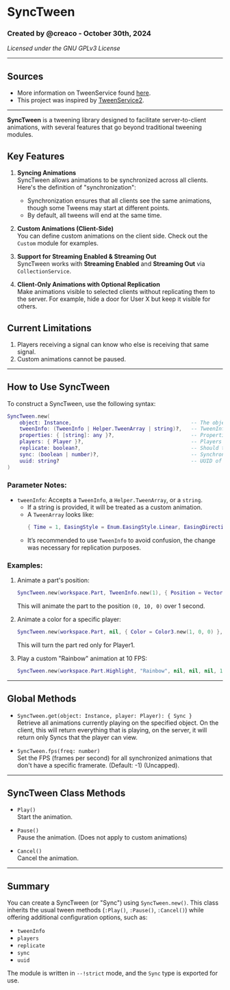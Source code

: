 # SyncTween

### Created by @creaco - October 30th, 2024  
*Licensed under the GNU GPLv3 License*

---

## Sources
- More information on TweenService found [here](https://create.roblox.com/docs/reference/engine/classes/TweenService).
- This project was inspired by [TweenService2](https://github.com/Steadyon/TweenServiceV2).

---

**SyncTween** is a tweening library designed to facilitate server-to-client animations, with several features that go beyond traditional tweening modules.

## Key Features
1. **Syncing Animations**  
   SyncTween allows animations to be synchronized across all clients. Here's the definition of "synchronization":
   - Synchronization ensures that all clients see the same animations, though some Tweens may start at different points.
   - By default, all tweens will end at the same time.

2. **Custom Animations (Client-Side)**  
   You can define custom animations on the client side. Check out the `Custom` module for examples.

3. **Support for Streaming Enabled & Streaming Out**  
   SyncTween works with **Streaming Enabled** and **Streaming Out** via `CollectionService`.

4. **Client-Only Animations with Optional Replication**  
   Make animations visible to selected clients without replicating them to the server. For example, hide a door for User X but keep it visible for others.

## Current Limitations
1. Players receiving a signal can know who else is receiving that same signal.
2. Custom animations cannot be paused.

---

## How to Use SyncTween

To construct a SyncTween, use the following syntax:

```lua
SyncTween.new(
    object: Instance,                                       -- The object you want to animate.
    tweenInfo: (TweenInfo | Helper.TweenArray | string)?,   -- TweenInfo of the animation.
    properties: { [string]: any }?,                         -- Properties you want to animate.
    players: { Player }?,                                   -- Players to animate.
    replicate: boolean?,                                    -- Should the animation be replicated?
    sync: (boolean | number)?,                              -- Synchronization of the animation.
    uuid: string?                                           -- UUID of the animation (optional).
)
```

### Parameter Notes:
- `tweenInfo`: Accepts a `TweenInfo`, a `Helper.TweenArray`, or a `string`.
  - If a string is provided, it will be treated as a custom animation.
  - A `TweenArray` looks like:  
    ```lua
    { Time = 1, EasingStyle = Enum.EasingStyle.Linear, EasingDirection = Enum.EasingDirection.InOut }
    ```
  - It’s recommended to use `TweenInfo` to avoid confusion, the change was necessary for replication purposes.

### Examples:
1. Animate a part's position:
    ```lua
    SyncTween.new(workspace.Part, TweenInfo.new(1), { Position = Vector3.new(0, 10, 0) })
    ```
    This will animate the part to the position `(0, 10, 0)` over 1 second.

2. Animate a color for a specific player:
    ```lua
    SyncTween.new(workspace.Part, nil, { Color = Color3.new(1, 0, 0) }, { Players.Player1 }, false)
    ```
    This will turn the part red only for Player1.

3. Play a custom "Rainbow" animation at 10 FPS:
    ```lua
    SyncTween.new(workspace.Part.Highlight, "Rainbow", nil, nil, nil, 10)
    ```

---

## Global Methods
- `SyncTween.get(object: Instance, player: Player): { Sync }`  
  Retrieve all animations currently playing on the specified object.
  On the client, this will return everything that is playing, on the server, it will return only Syncs that the player can view.

- `SyncTween.fps(freq: number)`  
  Set the FPS (frames per second) for all synchronized animations that don't have a specific framerate.
  (Default: -1) (Uncapped).

---

## SyncTween Class Methods
- `Play()`  
  Start the animation.

- `Pause()`  
  Pause the animation.
  (Does not apply to custom animations)

- `Cancel()`  
  Cancel the animation.

---

## Summary

You can create a SyncTween (or "Sync") using `SyncTween.new()`. This class inherits the usual tween methods (`:Play()`, `:Pause()`, `:Cancel()`) while offering additional configuration options, such as:
- `tweenInfo`
- `players`
- `replicate`
- `sync`
- `uuid`

The module is written in `--!strict` mode, and the `Sync` type is exported for use.
